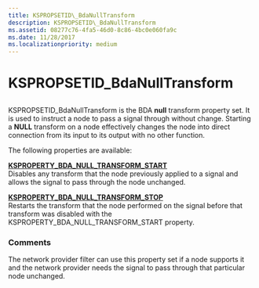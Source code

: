 ```yaml
---
title: KSPROPSETID\_BdaNullTransform
description: KSPROPSETID\_BdaNullTransform
ms.assetid: 08277c76-4fa5-46d0-8c86-4bc0e060fa9c
ms.date: 11/28/2017
ms.localizationpriority: medium
---
```


# KSPROPSETID\_BdaNullTransform


## <span id="ddk_kspropsetid_bdanulltransform_ks"></span><span id="DDK_KSPROPSETID_BDANULLTRANSFORM_KS"></span>


KSPROPSETID\_BdaNullTransform is the BDA **null** transform property set. It is used to instruct a node to pass a signal through without change. Starting a **NULL** transform on a node effectively changes the node into direct connection from its input to its output with no other function.

The following properties are available:

<span id="KSPROPERTY_BDA_NULL_TRANSFORM_START"></span><span id="ksproperty_bda_null_transform_start"></span>[**KSPROPERTY\_BDA\_NULL\_TRANSFORM\_START**](ksproperty-bda-null-transform-start.md)  
Disables any transform that the node previously applied to a signal and allows the signal to pass through the node unchanged.

<span id="KSPROPERTY_BDA_NULL_TRANSFORM_STOP"></span><span id="ksproperty_bda_null_transform_stop"></span>[**KSPROPERTY\_BDA\_NULL\_TRANSFORM\_STOP**](ksproperty-bda-null-transform-stop.md)  
Restarts the transform that the node performed on the signal before that transform was disabled with the KSPROPERTY\_BDA\_NULL\_TRANSFORM\_START property.

### Comments

The network provider filter can use this property set if a node supports it and the network provider needs the signal to pass through that particular node unchanged.

 

 





